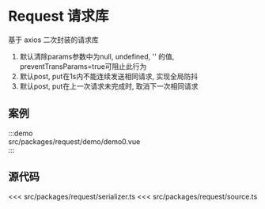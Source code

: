 # Request 请求库
基于 axios 二次封装的请求库
1. 默认清除params参数中为null, undefined, '' 的值, preventTransParams=true可阻止此行为
2. 默认post, put在1s内不能连续发送相同请求, 实现全局防抖
3. 默认post, put在上一次请求未完成时, 取消下一次相同请求


## 案例

:::demo  
src/packages/request/demo/demo0.vue  
:::


## 源代码
<<< src/packages/request/serializer.ts
<<< src/packages/request/source.ts
